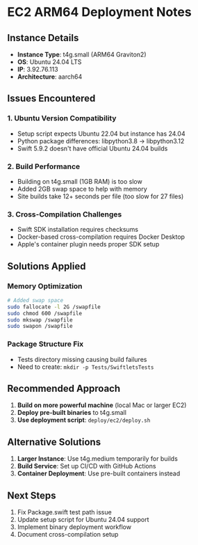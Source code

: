 # EC2 ARM64 Deployment Notes

## Instance Details
- **Instance Type**: t4g.small (ARM64 Graviton2)
- **OS**: Ubuntu 24.04 LTS
- **IP**: 3.92.76.113
- **Architecture**: aarch64

## Issues Encountered

### 1. Ubuntu Version Compatibility
- Setup script expects Ubuntu 22.04 but instance has 24.04
- Python package differences: libpython3.8 → libpython3.12
- Swift 5.9.2 doesn't have official Ubuntu 24.04 builds

### 2. Build Performance
- Building on t4g.small (1GB RAM) is too slow
- Added 2GB swap space to help with memory
- Site builds take 12+ seconds per file (too slow for 27 files)

### 3. Cross-Compilation Challenges
- Swift SDK installation requires checksums
- Docker-based cross-compilation requires Docker Desktop
- Apple's container plugin needs proper SDK setup

## Solutions Applied

### Memory Optimization
```bash
# Added swap space
sudo fallocate -l 2G /swapfile
sudo chmod 600 /swapfile
sudo mkswap /swapfile
sudo swapon /swapfile
```

### Package Structure Fix
- Tests directory missing causing build failures
- Need to create: `mkdir -p Tests/SwiftletsTests`

## Recommended Approach

1. **Build on more powerful machine** (local Mac or larger EC2)
2. **Deploy pre-built binaries** to t4g.small
3. **Use deployment script**: `deploy/ec2/deploy.sh`

## Alternative Solutions

1. **Larger Instance**: Use t4g.medium temporarily for builds
2. **Build Service**: Set up CI/CD with GitHub Actions
3. **Container Deployment**: Use pre-built containers instead

## Next Steps

1. Fix Package.swift test path issue
2. Update setup script for Ubuntu 24.04 support
3. Implement binary deployment workflow
4. Document cross-compilation setup